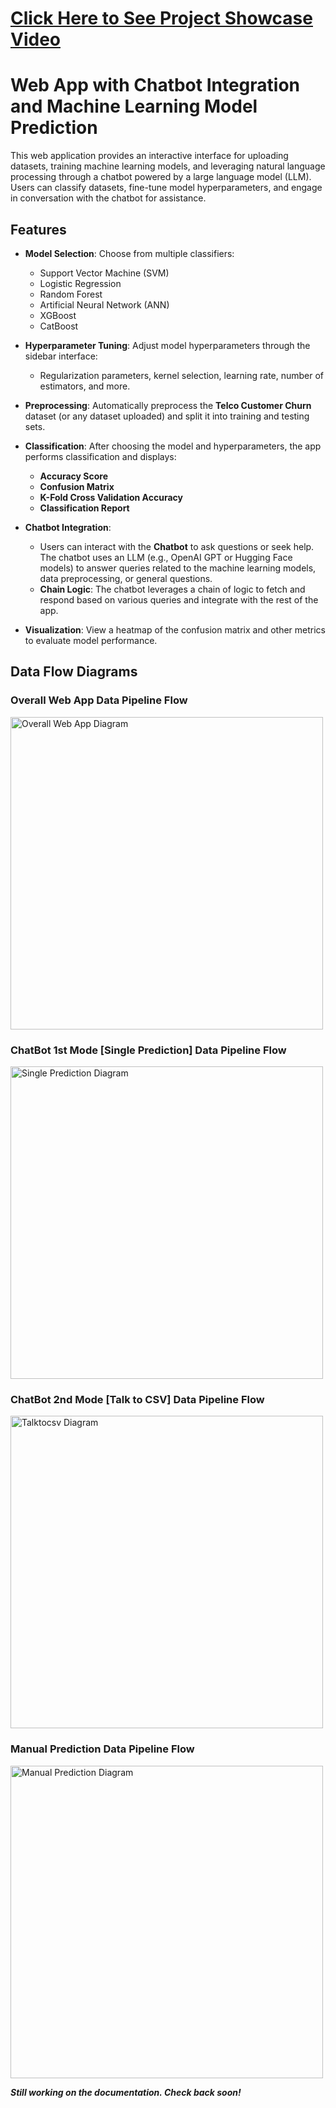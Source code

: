 # [Click Here to See Project Showcase Video](https://drive.google.com/file/d/1nSljPgMcfcRY3Q8Rkes7L1wG49lFuFjC/view?usp=sharing)
# Web App with Chatbot Integration and Machine Learning Model Prediction 

This web application provides an interactive interface for uploading datasets, training machine learning models, and leveraging natural language processing through a chatbot powered by a large language model (LLM). Users can classify datasets, fine-tune model hyperparameters, and engage in conversation with the chatbot for assistance.

## Features

- **Model Selection**: Choose from multiple classifiers:
  - Support Vector Machine (SVM)
  - Logistic Regression
  - Random Forest
  - Artificial Neural Network (ANN)
  - XGBoost
  - CatBoost

- **Hyperparameter Tuning**: Adjust model hyperparameters through the sidebar interface:
  - Regularization parameters, kernel selection, learning rate, number of estimators, and more.

- **Preprocessing**: Automatically preprocess the **Telco Customer Churn** dataset (or any dataset uploaded) and split it into training and testing sets.

- **Classification**: After choosing the model and hyperparameters, the app performs classification and displays:
  - **Accuracy Score**
  - **Confusion Matrix**
  - **K-Fold Cross Validation Accuracy**
  - **Classification Report**

- **Chatbot Integration**: 
  - Users can interact with the **Chatbot** to ask questions or seek help. The chatbot uses an LLM (e.g., OpenAI GPT or Hugging Face models) to answer queries related to the machine learning models, data preprocessing, or general questions.
  - **Chain Logic**: The chatbot leverages a chain of logic to fetch and respond based on various queries and integrate with the rest of the app.

- **Visualization**: View a heatmap of the confusion matrix and other metrics to evaluate model performance.

## Data Flow Diagrams

### Overall Web App Data Pipeline Flow
<img src="https://github.com/user-attachments/assets/d7c7aebe-3008-4c97-beda-a38eed8be29a" alt="Overall Web App Diagram" width="500">


### ChatBot 1st Mode [Single Prediction] Data Pipeline Flow
<img src="https://github.com/user-attachments/assets/b1186337-bca3-41f9-9387-25a57fdfba36" alt="Single Prediction Diagram" width="500">


### ChatBot 2nd Mode [Talk to CSV] Data Pipeline Flow
<img src="https://github.com/user-attachments/assets/d3bb7859-f67b-4309-9e8c-dd0c80d4b04c" alt="Talktocsv Diagram" width="500">


### Manual Prediction Data Pipeline Flow
<img src="https://github.com/user-attachments/assets/b3a7a1e8-d8cd-4910-b0e5-4f99ab528647" alt="Manual Prediction Diagram" width="500">


***Still working on the documentation. Check back soon!***


